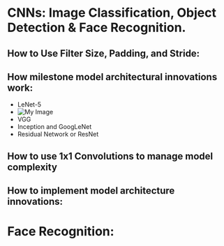 # CNNs: Image Classification, Object Detection & Face Recognition.

## How to Use Filter Size, Padding, and Stride:

## How milestone model architectural innovations work:
* LeNet-5
* ![My Image](C:\Users\talk2_000\Pictures\AlexNet.png)
* VGG
* Inception and GoogLeNet
* Residual Network or ResNet

## How to use 1x1 Convolutions to manage model complexity

## How to implement model architecture innovations:

# Face Recognition:
